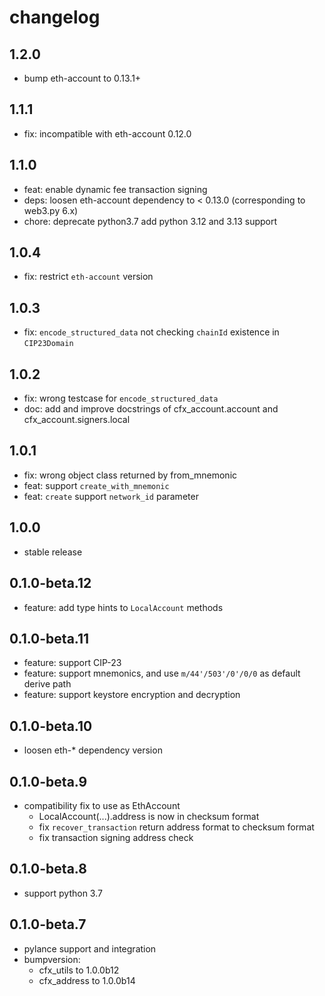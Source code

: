 # changelog

## 1.2.0

* bump eth-account to 0.13.1+

## 1.1.1

* fix: incompatible with eth-account 0.12.0

## 1.1.0

* feat: enable dynamic fee transaction signing
* deps: loosen eth-account dependency to < 0.13.0 (corresponding to web3.py 6.x)
* chore: deprecate python3.7 add python 3.12 and 3.13 support

## 1.0.4

* fix: restrict `eth-account` version

## 1.0.3

* fix: `encode_structured_data` not checking `chainId` existence in `CIP23Domain`

## 1.0.2

* fix: wrong testcase for `encode_structured_data`
* doc: add and improve docstrings of cfx_account.account and cfx_account.signers.local

## 1.0.1

* fix: wrong object class returned by from_mnemonic
* feat: support `create_with_mnemonic`
* feat: `create` support `network_id` parameter

## 1.0.0

* stable release

## 0.1.0-beta.12

* feature: add type hints to `LocalAccount` methods

## 0.1.0-beta.11

* feature: support CIP-23
* feature: support mnemonics, and use `m/44'/503'/0'/0/0` as default derive path
* feature: support keystore encryption and decryption

## 0.1.0-beta.10

* loosen eth-* dependency version

## 0.1.0-beta.9

* compatibility fix to use as EthAccount
  * LocalAccount(...).address is now in checksum format
  * fix `recover_transaction` return address format to checksum format 
  * fix transaction signing address check

## 0.1.0-beta.8

* support python 3.7

## 0.1.0-beta.7

* pylance support and integration
* bumpversion:
  * cfx_utils to 1.0.0b12
  * cfx_address to 1.0.0b14
